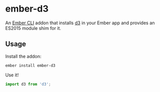 # ember-d3

An [Ember CLI](http://www.ember-cli.com/) addon that installs [d3](http://d3js.org/) in your Ember app and provides an ES2015 module shim for it.

## Usage

Install the addon:

```
ember install ember-d3
```

Use it!

```js
import d3 from 'd3';
```
